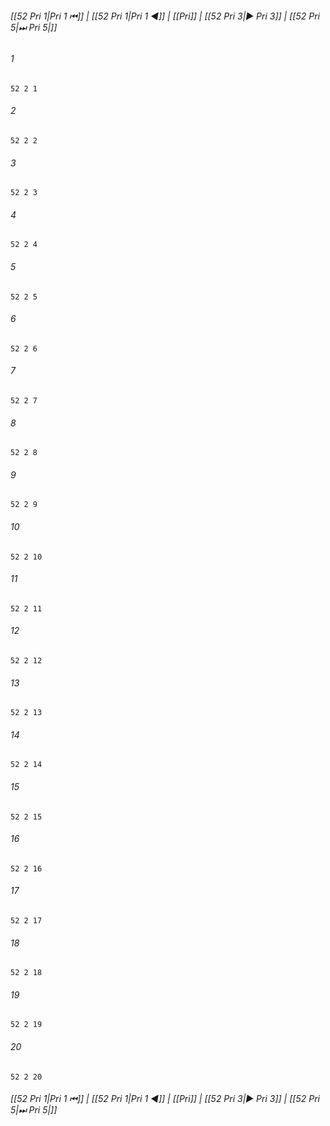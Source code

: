 
###### [[52 Pri 1|Pri 1 ⏮]] | [[52 Pri 1|Pri 1 ◀]] | [[Pri]] | [[52 Pri 3|▶ Pri 3]] | [[52 Pri 5|⏭ Pri 5|]]

###### 1
``` verse
52 2 1 
```
###### 2
``` verse
52 2 2 
```
###### 3
``` verse
52 2 3 
```
###### 4
``` verse
52 2 4 
```
###### 5
``` verse
52 2 5 
```
###### 6
``` verse
52 2 6 
```
###### 7
``` verse
52 2 7 
```
###### 8
``` verse
52 2 8 
```
###### 9
``` verse
52 2 9 
```
###### 10
``` verse
52 2 10 
```
###### 11
``` verse
52 2 11 
```
###### 12
``` verse
52 2 12 
```
###### 13
``` verse
52 2 13 
```
###### 14
``` verse
52 2 14 
```
###### 15
``` verse
52 2 15 
```
###### 16
``` verse
52 2 16 
```
###### 17
``` verse
52 2 17 
```
###### 18
``` verse
52 2 18 
```
###### 19
``` verse
52 2 19 
```
###### 20
``` verse
52 2 20 
```

###### [[52 Pri 1|Pri 1 ⏮]] | [[52 Pri 1|Pri 1 ◀]] | [[Pri]] | [[52 Pri 3|▶ Pri 3]] | [[52 Pri 5|⏭ Pri 5|]]

